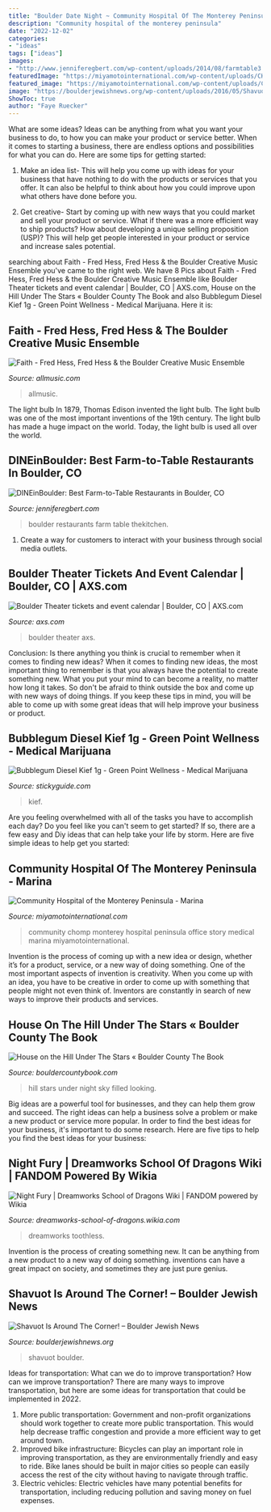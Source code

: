 ```yaml
---
title: "Boulder Date Night ~ Community Hospital Of The Monterey Peninsula"
description: "Community hospital of the monterey peninsula"
date: "2022-12-02"
categories:
- "ideas"
tags: ["ideas"]
images:
- "http://www.jenniferegbert.com/wp-content/uploads/2014/08/farmtable3.jpg"
featuredImage: "https://miyamotointernational.com/wp-content/uploads/CHOMP-cropped1-900x600.jpg"
featured_image: "https://miyamotointernational.com/wp-content/uploads/CHOMP-cropped1-900x600.jpg"
image: "https://boulderjewishnews.org/wp-content/uploads/2016/05/Shavuot-5776-Banner-No-Link-e1464328465467-1050x525.png"
ShowToc: true
author: "Faye Ruecker"
---
```



What are some ideas?
Ideas can be anything from what you want your business to do, to how you can make your product or service better. When it comes to starting a business, there are endless options and possibilities for what you can do. Here are some tips for getting started: 
1. Make an idea list- This will help you come up with ideas for your business that have nothing to do with the products or services that you offer. It can also be helpful to think about how you could improve upon what others have done before you.

2. Get creative- Start by coming up with new ways that you could market and sell your product or service. What if there was a more efficient way to ship products? How about developing a unique selling proposition (USP)? This will help get people interested in your product or service and increase sales potential. 


	

		
searching about Faith - Fred Hess, Fred Hess &amp; the Boulder Creative Music Ensemble you've came to the right web. We have 8 Pics about Faith - Fred Hess, Fred Hess &amp; the Boulder Creative Music Ensemble like Boulder Theater tickets and event calendar | Boulder, CO | AXS.com, House on the Hill Under The Stars « Boulder County The Book and also Bubblegum Diesel Kief 1g - Green Point Wellness - Medical Marijuana. Here it is:
		
    
## Faith - Fred Hess, Fred Hess &amp; The Boulder Creative Music Ensemble

<img loading=lazy src="https://cps-static.rovicorp.com/3/JPG_1080/MI0001/718/MI0001718215.jpg?partner=allrovi.com" onerror="this.onerror=null;this.src='https://tse2.mm.bing.net/th?id=OIP.7VLr90RCuAUtR8ifwSBbuAHaHS&amp;pid=15.1';" alt="Faith - Fred Hess, Fred Hess &amp; the Boulder Creative Music Ensemble">

_Source: allmusic.com_

>allmusic. 

	

The light bulb
In 1879, Thomas Edison invented the light bulb. The light bulb was one of the most important inventions of the 19th century. The light bulb has made a huge impact on the world. Today, the light bulb is used all over the world.

    
## DINEinBoulder: Best Farm-to-Table Restaurants In Boulder, CO

<img loading=lazy src="http://www.jenniferegbert.com/wp-content/uploads/2014/08/farmtable3.jpg" onerror="this.onerror=null;this.src='https://tse2.mm.bing.net/th?id=OIP.y408bPe61u6KBqKziD9EPwAAAA&amp;pid=15.1';" alt="DINEinBoulder: Best Farm-to-Table Restaurants in Boulder, CO">

_Source: jenniferegbert.com_

>boulder restaurants farm table thekitchen. 

	

1. Create a way for customers to interact with your business through social media outlets.

    
## Boulder Theater Tickets And Event Calendar | Boulder, CO | AXS.com

<img loading=lazy src="http://i.axs.com/14-08212012-50343d39af202.jpeg" onerror="this.onerror=null;this.src='https://tse2.mm.bing.net/th?id=OIP.fQ4GOHNq4crQaJZC2rb-3AHaDE&amp;pid=15.1';" alt="Boulder Theater tickets and event calendar | Boulder, CO | AXS.com">

_Source: axs.com_

>boulder theater axs. 

	

Conclusion: Is there anything you think is crucial to remember when it comes to finding new ideas?
When it comes to finding new ideas, the most important thing to remember is that you always have the potential to create something new. What you put your mind to can become a reality, no matter how long it takes. So don't be afraid to think outside the box and come up with new ways of doing things. If you keep these tips in mind, you will be able to come up with some great ideas that will help improve your business or product.

    
## Bubblegum Diesel Kief 1g - Green Point Wellness - Medical Marijuana

<img loading=lazy src="https://d2mxah0asdvwqj.cloudfront.net/product_photos/2553211/magnified1-1571856032.jpg?1571856032" onerror="this.onerror=null;this.src='https://tse1.mm.bing.net/th?id=OIP.k4T8a-l1ctcIRbu-iv9YqAHaHa&amp;pid=15.1';" alt="Bubblegum Diesel Kief 1g - Green Point Wellness - Medical Marijuana">

_Source: stickyguide.com_

>kief. 

	

Are you feeling overwhelmed with all of the tasks you have to accomplish each day? Do you feel like you can't seem to get started? If so, there are a few easy and Diy ideas that can help take your life by storm. Here are five simple ideas to help get you started:

    
## Community Hospital Of The Monterey Peninsula - Marina

<img loading=lazy src="https://miyamotointernational.com/wp-content/uploads/CHOMP-cropped1-900x600.jpg" onerror="this.onerror=null;this.src='https://tse3.mm.bing.net/th?id=OIP.LveSwZaqIHiMuQY9QFhcFAHaE8&amp;pid=15.1';" alt="Community Hospital of the Monterey Peninsula - Marina">

_Source: miyamotointernational.com_

>community chomp monterey hospital peninsula office story medical marina miyamotointernational. 

	

Invention is the process of coming up with a new idea or design, whether it’s for a product, service, or a new way of doing something. One of the most important aspects of invention is creativity. When you come up with an idea, you have to be creative in order to come up with something that people might not even think of. Inventors are constantly in search of new ways to improve their products and services.

    
## House On The Hill Under The Stars « Boulder County The Book

<img loading=lazy src="http://i1.wp.com/bouldercounty.files.wordpress.com/2013/08/house_on_the_hill-800s.jpg?resize=604%2C402" onerror="this.onerror=null;this.src='https://tse2.mm.bing.net/th?id=OIP.szcw_2QopulIJhR9JPoFywHaE7&amp;pid=15.1';" alt="House on the Hill Under The Stars « Boulder County The Book">

_Source: bouldercountybook.com_

>hill stars under night sky filled looking. 

	

Big ideas are a powerful tool for businesses, and they can help them grow and succeed. The right ideas can help a business solve a problem or make a new product or service more popular. In order to find the best ideas for your business, it's important to do some research. Here are five tips to help you find the best ideas for your business:

    
## Night Fury | Dreamworks School Of Dragons Wiki | FANDOM Powered By Wikia

<img loading=lazy src="https://vignette.wikia.nocookie.net/dreamworks-school-of-dragons/images/b/be/Alpha_glow_toothless.png/revision/latest?cb=20160915210422" onerror="this.onerror=null;this.src='https://tse3.mm.bing.net/th?id=OIP.3Ha-FjQac1VVufr9g792QgHaDx&amp;pid=15.1';" alt="Night Fury | Dreamworks School of Dragons Wiki | FANDOM powered by Wikia">

_Source: dreamworks-school-of-dragons.wikia.com_

>dreamworks toothless. 

	

Invention is the process of creating something new. It can be anything from a new product to a new way of doing something. inventions can have a great impact on society, and sometimes they are just pure genius.

    
## Shavuot Is Around The Corner! – Boulder Jewish News

<img loading=lazy src="https://boulderjewishnews.org/wp-content/uploads/2016/05/Shavuot-5776-Banner-No-Link-e1464328465467-1050x525.png" onerror="this.onerror=null;this.src='https://tse1.mm.bing.net/th?id=OIP.VcH8I7ZO0CEhEapaQw7D_QHaDt&amp;pid=15.1';" alt="Shavuot Is Around The Corner! – Boulder Jewish News">

_Source: boulderjewishnews.org_

>shavuot boulder. 

	

Ideas for transportation: What can we do to improve transportation?
How can we improve transportation? 
There are many ways to improve transportation, but here are some ideas for transportation that could be implemented in 2022.

1. More public transportation: Government and non-profit organizations should work together to create more public transportation. This would help decrease traffic congestion and provide a more efficient way to get around town.
2. Improved bike infrastructure: Bicycles can play an important role in improving transportation, as they are environmentally friendly and easy to ride. Bike lanes should be built in major cities so people can easily access the rest of the city without having to navigate through traffic. 
3. Electric vehicles: Electric vehicles have many potential benefits for transportation, including reducing pollution and saving money on fuel expenses.

